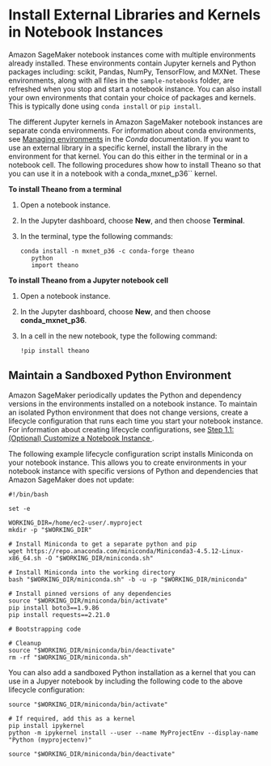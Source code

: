 # Install External Libraries and Kernels in Notebook Instances<a name="nbi-add-external"></a>

Amazon SageMaker notebook instances come with multiple environments already installed\. These environments contain Jupyter kernels and Python packages including: scikit, Pandas, NumPy, TensorFlow, and MXNet\. These environments, along with all files in the `sample-notebooks` folder, are refreshed when you stop and start a notebook instance\. You can also install your own environments that contain your choice of packages and kernels\. This is typically done using `conda install` or `pip install`\.

The different Jupyter kernels in Amazon SageMaker notebook instances are separate conda environments\. For information about conda environments, see [Managing environments](https://conda.io/docs/user-guide/tasks/manage-environments.html) in the *Conda* documentation\. If you want to use an external library in a specific kernel, install the library in the environment for that kernel\. You can do this either in the terminal or in a notebook cell\. The following procedures show how to install Theano so that you can use it in a notebook with a conda\_mxnet\_p36`` kernel\.

**To install Theano from a terminal**

1. Open a notebook instance\.

1. In the Jupyter dashboard, choose **New**, and then choose **Terminal**\.

1. In the terminal, type the following commands:

   ```
   conda install -n mxnet_p36 -c conda-forge theano
      python
      import theano
   ```

**To install Theano from a Jupyter notebook cell**

1. Open a notebook instance\.

1. In the Jupyter dashboard, choose **New**, and then choose **conda\_mxnet\_p36**\.

1. In a cell in the new notebook, type the following command:

   ```
   !pip install theano
   ```

## Maintain a Sandboxed Python Environment<a name="nbi-isolated-environment"></a>

Amazon SageMaker periodically updates the Python and dependency versions in the environments installed on a notebook instance\. To maintain an isolated Python environment that does not change versions, create a lifecycle configuration that runs each time you start your notebook instance\. For information about creating lifecycle configurations, see [Step 1\.1: \(Optional\) Customize a Notebook Instance ](notebook-lifecycle-config.md)\.

The following example lifecycle configuration script installs Miniconda on your notebook instance\. This allows you to create environments in your notebook instance with specific versions of Python and dependencies that Amazon SageMaker does not update:

```
#!/bin/bash

set -e

WORKING_DIR=/home/ec2-user/.myproject
mkdir -p "$WORKING_DIR"

# Install Miniconda to get a separate python and pip
wget https://repo.anaconda.com/miniconda/Miniconda3-4.5.12-Linux-x86_64.sh -O "$WORKING_DIR/miniconda.sh"

# Install Miniconda into the working directory
bash "$WORKING_DIR/miniconda.sh" -b -u -p "$WORKING_DIR/miniconda"

# Install pinned versions of any dependencies
source "$WORKING_DIR/miniconda/bin/activate"
pip install boto3==1.9.86
pip install requests==2.21.0

# Bootstrapping code

# Cleanup
source "$WORKING_DIR/miniconda/bin/deactivate"
rm -rf "$WORKING_DIR/miniconda.sh"
```

You can also add a sandboxed Python installation as a kernel that you can use in a Jupyer notebook by including the following code to the above lifecycle configuration:

```
source "$WORKING_DIR/miniconda/bin/activate" 

# If required, add this as a kernel
pip install ipykernel 
python -m ipykernel install --user --name MyProjectEnv --display-name "Python (myprojectenv)"

source "$WORKING_DIR/miniconda/bin/deactivate"
```